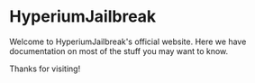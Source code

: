 # HyperiumJailbreak

Welcome to HyperiumJailbreak's official website. Here we have documentation on most of the stuff you may want to know.

Thanks for visiting!

